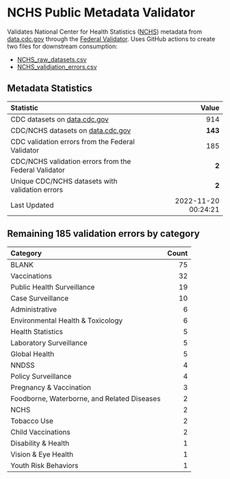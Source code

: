 # NCHS Public Metadata Validator

Validates National Center for Health Statistics ([NCHS](https://www.cdc.gov/nchs/index.htm)) metadata from [data.cdc.gov](https://data.cdc.gov/browse?category=NCHS) through the [Federal Validator](https://dashboard.data.gov/validate). Uses GitHub actions to create two files for downstream consumption:


+ [NCHS_raw_datasets.csv](NCHS_raw_datasets.csv)
+ [NCHS_validiation_errors.csv](NCHS_validiation_errors.csv)


## Metadata Statistics

| Statistic | Value |
| :---      | ---:  |
| CDC datasets on [data.cdc.gov](https://data.cdc.gov/) | 914 |
| CDC/NCHS datasets on [data.cdc.gov](https://data.cdc.gov/browse?category=NCHS)| **143** |
| CDC validation errors from the Federal Validator | 185 |
| CDC/NCHS validation errors from the Federal Validator | **2** |
| Unique CDC/NCHS datasets with validation errors | **2** |
| Last Updated | 2022-11-20 00:24:21 |


## Remaining 185 validation errors by category

| Category | Count |
| :---     | ---:  |
|BLANK|75|
|Vaccinations|32|
|Public Health Surveillance|19|
|Case Surveillance|10|
|Administrative|6|
|Environmental Health & Toxicology|6|
|Health Statistics|5|
|Laboratory Surveillance|5|
|Global Health|5|
|NNDSS|4|
|Policy Surveillance|4|
|Pregnancy & Vaccination|3|
|Foodborne, Waterborne, and Related Diseases|2|
|NCHS|2|
|Tobacco Use|2|
|Child Vaccinations|2|
|Disability & Health|1|
|Vision & Eye Health|1|
|Youth Risk Behaviors|1|